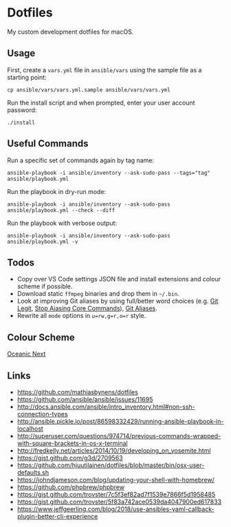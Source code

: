 # Dotfiles
My custom development dotfiles for macOS.

## Usage
First, create a `vars.yml` file in `ansible/vars` using the sample file as a starting point:
```
cp ansible/vars/vars.yml.sample ansible/vars/vars.yml
```

Run the install script and when prompted, enter your user account password:
```
./install
```

## Useful Commands
Run a specific set of commands again by tag name:
```
ansible-playbook -i ansible/inventory --ask-sudo-pass --tags="tag" ansible/playbook.yml
```

Run the playbook in dry-run mode:
```
ansible-playbook -i ansible/inventory --ask-sudo-pass ansible/playbook.yml --check --diff
```

Run the playbook with verbose output:
```
ansible-playbook -i ansible/inventory --ask-sudo-pass ansible/playbook.yml -v
```

## Todos
* Copy over VS Code settings JSON file and install extensions and colour scheme if possible.
* Download static `ffmpeg` binaries and drop them in `~/.bin`.
* Look at improving Git aliases by using full/better word choices (e.g. [Git Legit](http://www.git-legit.org/), [Stop Aiasing Core Commands](https://jason.pureconcepts.net/2017/03/stop-aliasing-core-git-commands/)), [Git Aliases](https://dev.to/nickytonline/my-git-aliases-5dea).
* Rewrite all `mode` options in `u=rw,g=r,o=r` style.

## Colour Scheme
[Oceanic Next](https://github.com/voronianski/oceanic-next-color-scheme)

## Links
- https://github.com/mathiasbynens/dotfiles
- https://github.com/ansible/ansible/issues/11695
- http://docs.ansible.com/ansible/intro_inventory.html#non-ssh-connection-types
- http://ansible.pickle.io/post/86598332429/running-ansible-playbook-in-localhost
- http://superuser.com/questions/974714/previous-commands-wrapped-with-square-brackets-in-os-x-terminal
- http://fredkelly.net/articles/2014/10/19/developing_on_yosemite.html
- https://gist.github.com/g3d/2709563
- https://github.com/hjuutilainen/dotfiles/blob/master/bin/osx-user-defaults.sh
- https://johndjameson.com/blog/updating-your-shell-with-homebrew/
- https://github.com/phpbrew/phpbrew
- https://gist.github.com/trovster/7c5f3ef82ad7f1539e7866f5d1958485
- https://gist.github.com/trovster/5f83a742ace0539da4047900ed617833
- https://www.jeffgeerling.com/blog/2018/use-ansibles-yaml-callback-plugin-better-cli-experience
